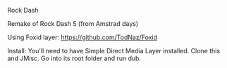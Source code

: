 Rock Dash

Remake of Rock Dash 5 (from Amstrad days)

Using Foxid layer: https://github.com/TodNaz/Foxid

Install:
You'll need to have Simple Direct Media Layer installed. Clone this and JMisc. Go into its root folder and run dub.
